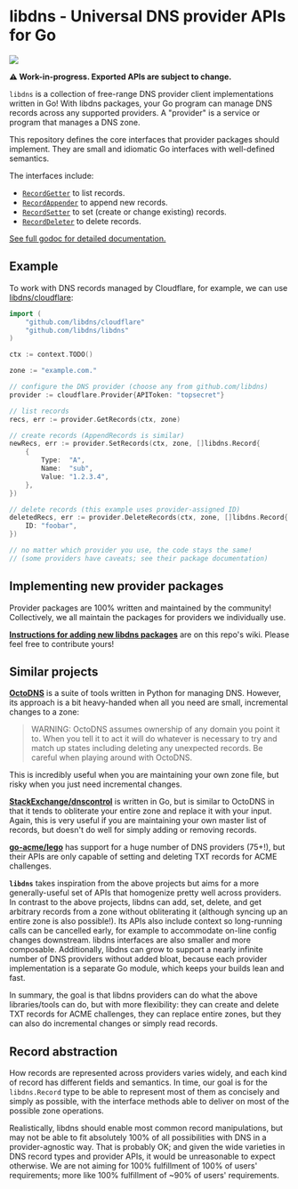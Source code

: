libdns - Universal DNS provider APIs for Go
===========================================

<a href="https://pkg.go.dev/github.com/libdns/libdns"><img src="https://img.shields.io/badge/godoc-reference-blue.svg"></a>

**⚠️ Work-in-progress. Exported APIs are subject to change.**

`libdns` is a collection of free-range DNS provider client implementations written in Go! With libdns packages, your Go program can manage DNS records across any supported providers. A "provider" is a service or program that manages a DNS zone.

This repository defines the core interfaces that provider packages should implement. They are small and idiomatic Go interfaces with well-defined semantics.

The interfaces include:

- [`RecordGetter`](https://pkg.go.dev/github.com/libdns/libdns#RecordGetter) to list records.
- [`RecordAppender`](https://pkg.go.dev/github.com/libdns/libdns#RecordAppender) to append new records.
- [`RecordSetter`](https://pkg.go.dev/github.com/libdns/libdns#RecordSetter) to set (create or change existing) records.
- [`RecordDeleter`](https://pkg.go.dev/github.com/libdns/libdns#RecordDeleter) to delete records.

[See full godoc for detailed documentation.](https://pkg.go.dev/github.com/libdns/libdns)


## Example

To work with DNS records managed by Cloudflare, for example, we can use [libdns/cloudflare](https://pkg.go.dev/github.com/libdns/cloudflare):

```go
import (
	"github.com/libdns/cloudflare"
	"github.com/libdns/libdns"
)

ctx := context.TODO()

zone := "example.com."

// configure the DNS provider (choose any from github.com/libdns)
provider := cloudflare.Provider{APIToken: "topsecret"}

// list records
recs, err := provider.GetRecords(ctx, zone)

// create records (AppendRecords is similar)
newRecs, err := provider.SetRecords(ctx, zone, []libdns.Record{
	{
		Type:  "A",
		Name:  "sub",
		Value: "1.2.3.4",
	},
})

// delete records (this example uses provider-assigned ID)
deletedRecs, err := provider.DeleteRecords(ctx, zone, []libdns.Record{
	ID: "foobar",
})

// no matter which provider you use, the code stays the same!
// (some providers have caveats; see their package documentation)
```


## Implementing new provider packages

Provider packages are 100% written and maintained by the community! Collectively, we all maintain the packages for providers we individually use.

**[Instructions for adding new libdns packages](https://github.com/libdns/libdns/wiki/Implementing-a-libdns-package)** are on this repo's wiki. Please feel free to contribute yours!


## Similar projects

**[OctoDNS](https://github.com/github/octodns)** is a suite of tools written in Python for managing DNS. However, its approach is a bit heavy-handed when all you need are small, incremental changes to a zone:

> WARNING: OctoDNS assumes ownership of any domain you point it to. When you tell it to act it will do whatever is necessary to try and match up states including deleting any unexpected records. Be careful when playing around with OctoDNS. 

This is incredibly useful when you are maintaining your own zone file, but risky when you just need incremental changes.

**[StackExchange/dnscontrol](https://github.com/StackExchange/dnscontrol)** is written in Go, but is similar to OctoDNS in that it tends to obliterate your entire zone and replace it with your input. Again, this is very useful if you are maintaining your own master list of records, but doesn't do well for simply adding or removing records.

**[go-acme/lego](https://github.com/go-acme/lego)** has support for a huge number of DNS providers (75+!), but their APIs are only capable of setting and deleting TXT records for ACME challenges.

**`libdns`** takes inspiration from the above projects but aims for a more generally-useful set of APIs that homogenize pretty well across providers. In contrast to the above projects, libdns can add, set, delete, and get arbitrary records from a zone without obliterating it (although syncing up an entire zone is also possible!). Its APIs also include context so long-running calls can be cancelled early, for example to accommodate on-line config changes downstream. libdns interfaces are also smaller and more composable. Additionally, libdns can grow to support a nearly infinite number of DNS providers without added bloat, because each provider implementation is a separate Go module, which keeps your builds lean and fast.

In summary, the goal is that libdns providers can do what the above libraries/tools can do, but with more flexibility: they can create and delete TXT records for ACME challenges, they can replace entire zones, but they can also do incremental changes or simply read records.


## Record abstraction

How records are represented across providers varies widely, and each kind of record has different fields and semantics. In time, our goal is for the `libdns.Record` type to be able to represent most of them as concisely and simply as possible, with the interface methods able to deliver on most of the possible zone operations.

Realistically, libdns should enable most common record manipulations, but may not be able to fit absolutely 100% of all possibilities with DNS in a provider-agnostic way. That is probably OK; and given the wide varieties in DNS record types and provider APIs, it would be unreasonable to expect otherwise. We are not aiming for 100% fulfillment of 100% of users' requirements; more like 100% fulfillment of ~90% of users' requirements.
